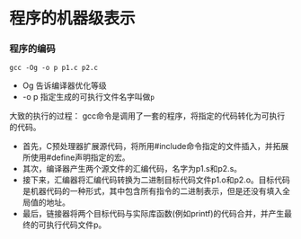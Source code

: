 # 程序的机器级表示
### 程序的编码
`gcc -Og -o p p1.c p2.c`
- Og 告诉编译器优化等级
- -o p 指定生成的可执行文件名字叫做`p`

大致的执行的过程：
gcc命令是调用了一套的程序，将指定的代码转化为可执行的代码。
- 首先，C预处理器扩展源代码，将所用#include命令指定的文件插入，并拓展所使用#define声明指定的宏。
- 其次，编译器产生两个源文件的汇编代码，名字为p1.s和p2.s。
- 接下来，汇编器将汇编代码转换为二进制目标代码文件p1.o和p2.o。目标代码是机器代码的一种形式，其中包含所有指令的二进制表示，但是还没有填入全局值的地址。
- 最后，链接器将两个目标代码与实际库函数(例如printf)的代码合并，并产生最终的可执行代码文件p。

